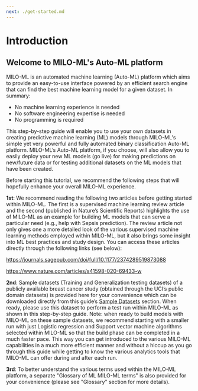 ```yaml
---
next: ./get-started.md
---
```

# Introduction

## Welcome to MILO-ML's Auto-ML platform

MILO-ML is an automated machine learning (Auto-ML) platform which aims to provide an easy-to-use interface powered by an efficient search engine that can find the best machine learning model for a given dataset. In summary:

- No machine learning experience is needed
- No software engineering expertise is needed
- No programming is required

This step-by-step guide will enable you to use your own datasets in creating predictive machine learning (ML) models through MILO-ML's simple yet very powerful and fully automated binary classification Auto-ML platform. MILO-ML’s Auto-ML platform, if you choose, will also allow you to easily deploy your new ML models (go live) for making predictions on new/future data or for testing additional datasets on the ML models that have been created.

Before starting this tutorial, we recommend the following steps that will hopefully enhance your overall MILO-ML experience.

**1st**: We recommend reading the following two articles before getting started within MILO-ML. The first is a supervised machine learning review article and the second (published in Nature’s Scientific Reports) highlights the use of MILO-ML as an example for building ML models that can serve a particular need (e.g., help with Sepsis prediction). The review article not only gives one a more detailed look of the various supervised machine learning methods employed within MILO-ML, but it also brings some insight into ML best practices and study design. You can access these articles directly through the following links (see below):

<https://journals.sagepub.com/doi/full/10.1177/2374289519873088>

<https://www.nature.com/articles/s41598-020-69433-w>

**2nd**: Sample datasets (Training and Generalization testing datasets) of a publicly available breast cancer study (obtained through the UCI’s public domain datasets) is provided here for your convenience which can be downloaded directly from this guide’s [Sample Datasets](./sample-datasets.md) section. When ready, please use this dataset to perform a test run within MILO-ML as shown in this step-by-step guide. Note: when ready to build models with MILO-ML on these sample datasets, we recommend starting with a smaller run with just Logistic regression and Support vector machine algorithms selected within MILO-ML so that the build phase can be completed in a much faster pace. This way you can get introduced to the various MILO-ML capabilities in a much more efficient manner and without a hiccup as you go through this guide while getting to know the various analytics tools that MILO-ML can offer during and after each run.

**3rd**: To better understand the various terms used within the MILO-ML platform, a separate "Glossary of ML MILO-ML terms" is also provided for your convenience (please see "Glossary" section for more details).
